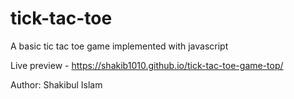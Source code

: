 # tick-tac-toe
A basic tic tac toe game implemented with javascript

Live preview - https://shakib1010.github.io/tick-tac-toe-game-top/

Author: Shakibul Islam
